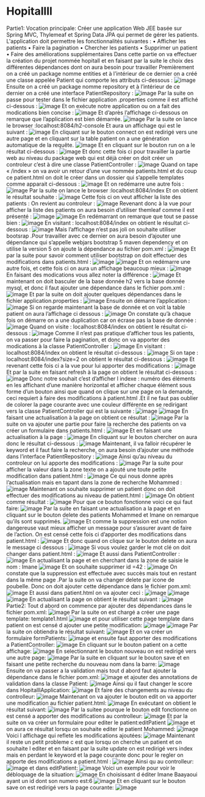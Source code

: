 
# Hopitallll
Partie1:
Vocation principale:
Créer une application Web JEE basée sur Spring MVC, Thylemeaf et Spring Data JPA qui permet de gérer les patients. L'application doit permettre les fonctionnalités suivantes :
•	Afficher les patients
•	Faire la pagination
•	Chercher les patients
•	Supprimer un patient
•	Faire des améliorations supplémentaires
Dans cette partie on va effectuer la création du projet nommée hopitall et en faisant par la suite le choix des différentes dépendances dont on aura besoin pour travailler
Premièrement on a créé un package nomme entities et à l’intérieur de ce dernier on a créé une classe appelée Patient qui comporte les attributs ci-dessous :
![image](https://github.com/baayaouiimane/TP3/assets/167249908/fb48f66a-7ed6-41c3-aa51-3cd57b0e71e2)
Ensuite on a créé un package nomme  repository et à l’intérieur de ce dernier on a créé une interface PatientRepository :
![image](https://github.com/baayaouiimane/TP3/assets/167249908/66867138-d8dd-4c18-96a8-58f22fdf3535)
Par la suite on passe pour tester dans  le fichier application .properties comme il est affiché ci-dessous :
![image](https://github.com/baayaouiimane/TP3/assets/167249908/1fe6f531-2760-4840-aba1-8742d3f9a855)
Et on exécute notre application ou on a fait des modications bien concise :
![image](https://github.com/baayaouiimane/TP3/assets/167249908/3e0d955b-6239-4d52-9f22-cb64abae9702)
Et d’après l’affichage ci-dessous on remarque que l’application est bien démarrée.
![image](https://github.com/baayaouiimane/TP3/assets/167249908/832b3720-7ba7-413e-b9ae-865dae6f227d)
Par la suite on lance le browser :localhost:8084/h2-console
Et aura un affichage qui est le suivant :
![image](https://github.com/baayaouiimane/TP3/assets/167249908/408b4c57-e459-412d-b2c0-9f3af8390052)
En cliquant sur le bouton connect on est redirigé vers une autre page et en cliquant sur la table patient  on a une génération automatique de la requête.
![image](https://github.com/baayaouiimane/TP3/assets/167249908/ed27f0a5-3f18-404f-a839-d062e919ef15)
Et en cliquant sur le bouton run on a le résultat ci-dessous :
![image](https://github.com/baayaouiimane/TP3/assets/167249908/d712bfa3-6a10-4206-bfac-768c40698d44)
Et donc cette fois ci pour travailler la partie web au niveau du package web qui est déjà créer on doit créer un controleur c’est à dire une classe PatientController :
![image](https://github.com/baayaouiimane/TP3/assets/167249908/5c4e6e9c-cd57-49c1-9714-f944e94d578f)
Quand on tape « /index » on va avoir un retour d’une vue nommée patients.html et du coup ce patient.html on doit le créer dans un dossier qui s’appelle templates comme apparait ci-dessous :
![image](https://github.com/baayaouiimane/TP3/assets/167249908/b5f58d07-f8bb-4ef7-a6c8-4b37cd693cdd)
Et on redémarre une autre fois :
![image](https://github.com/baayaouiimane/TP3/assets/167249908/a11a7fe9-7323-4b8e-986f-a433e4342187)
Par la suite on lance le browser :localhost:8084/index
Et on obtient le résultat souhaite :
![image](https://github.com/baayaouiimane/TP3/assets/167249908/714a4188-98c7-47f1-bfe8-f74b4210c7b7)
Cette fois ci on veut afficher la liste des patients :
On revient au controleur :
![image](https://github.com/baayaouiimane/TP3/assets/167249908/c92cc8ee-ff59-4fca-8082-8a58ba1b6603)
Revenant donc à la vue pour afficher la liste des patients on aura besoin d’utiliser themleaf comme il est présenté :
![image](https://github.com/baayaouiimane/TP3/assets/167249908/5f7d8a6d-cd02-4a19-a92a-80771d970acf)
![image](https://github.com/baayaouiimane/TP3/assets/167249908/116609dd-05a3-4521-9978-46af6f904dd5)
En redémarrant on remarque que tout se passe bien :
![image](https://github.com/baayaouiimane/TP3/assets/167249908/b26194b4-c2ef-47c6-8e0d-fffa02e2d162)
En visitant : localhost:8084/index on obtient le résultat ci-dessous :
![image](https://github.com/baayaouiimane/TP3/assets/167249908/8edfff36-478b-4e5f-9cbf-b40ef2e5ff1e)
Mais l’affichage n’est pas joli on souhaite utiliser bootsrap .Pour travailler avec ce dernier on aura besoin d’ajouter une dépendance qui s’appelle webjars bootstrap 5 maven dependency et on utilise la version 5 on ajoute la dépendance au fichier pom.xml :
![image](https://github.com/baayaouiimane/TP3/assets/167249908/a6797cee-47d9-4ed8-a6db-6bc60885f192)
Et par la suite  pour savoir comment utiliser bootstrap on doit effectuer des modifications dans patients.html :
![image](https://github.com/baayaouiimane/TP3/assets/167249908/ce53b020-e4e3-461f-b54d-0533f3dfca3a)
![image](https://github.com/baayaouiimane/TP3/assets/167249908/dab80ef1-a4d6-4401-b173-50ecaca189b3)
Et on redémarre une autre fois, et cette fois ci on aura un affichage beaucoup mieux :
![image](https://github.com/baayaouiimane/TP3/assets/167249908/e6422497-0632-4e49-8de4-fe86fd0d5ae5)
En faisant des modications vous allez noter la différence :
![image](https://github.com/baayaouiimane/TP3/assets/167249908/c9cb3a57-3268-41f1-ba23-29d935d87e1e)
Et maintenant on doit basculer de la base donnée h2 vers la base donnée mysql, et donc il faut ajouter une dépendance dans le fichier pom.xml :
![image](https://github.com/baayaouiimane/TP3/assets/167249908/37299ecc-4878-44cb-8710-509789eb71cb)
Et par la suite on doit ajouter quelques dépendances dans le fichier application.properties :
![image](https://github.com/baayaouiimane/TP3/assets/167249908/ba6982d0-990a-47a3-a5f3-db34e821520b)
Ensuite on démarre l’application :
![image](https://github.com/baayaouiimane/TP3/assets/167249908/ee63003d-cb2c-43b2-bd3e-e5e54d984b18)
Si on regarde maintenant la base de donnée et on voit la table patient on aura l’affichage ci dessous :
![image](https://github.com/baayaouiimane/TP3/assets/167249908/c63fc230-1211-479f-8fe6-05bb55e098fa)
On constate qu’à chaque fois on démarre on a une duplication car on écrase pas la base de donnée :
![image](https://github.com/baayaouiimane/TP3/assets/167249908/347bcfaf-39d5-4b7a-9fd6-db127a7a3af8)
Quand on visite : localhost:8084/index on obtient le résultat ci-dessous :
![image](https://github.com/baayaouiimane/TP3/assets/167249908/5f7fb127-dac2-4f09-9aa0-d8ad5736bcf7)
 Comme il  n’est pas pratique d’afficher tous les patients, on va passer pour faire la pagination, et donc on va apporter des modications à la classe PatientController :
 ![image](https://github.com/baayaouiimane/TP3/assets/167249908/ffc7533f-160b-4832-9c96-0cd834e6f9d1)
 En visitant : localhost:8084/index on obtient le résultat ci-dessous :
 ![image](https://github.com/baayaouiimane/TP3/assets/167249908/b3a4ba1a-6f94-40cf-8d06-64f15ba2990c)
 Si on tape : localhost:8084/index?size=2 on obtient le résultat ci-dessous :
![image](https://github.com/baayaouiimane/TP3/assets/167249908/37fea103-3dea-436f-b76b-0ae2ce471d13)
Et revenant cette fois ci a la vue pour lui apporter des modifications :
![image](https://github.com/baayaouiimane/TP3/assets/167249908/9e0e6d64-ec29-4bad-bdcc-7cfc07bfd229)
Et par la suite en faisant refresh à la page on obtient le résultat ci-dessous :
![image](https://github.com/baayaouiimane/TP3/assets/167249908/00f65225-b8a0-4efb-9239-e8067d04e98e)
Donc notre souhait c’est d’afficher  l indexe : numéro des éléments en les affichant d’une manière horizontal et afficher chaque élément sous forme d’un bouton ainsi que quand on clique sur une page on la demande,  ceci requiert à faire des modifications  à patient.html .Et il ne faut pas oublier de colorer la page courante avec une couleur différente  en  se redirigant vers la classe PatientController qui est la suivante :
![image](https://github.com/baayaouiimane/TP3/assets/167249908/bbb2c7b0-e7ed-4f0c-a902-fe059f18e1d4)
![image](https://github.com/baayaouiimane/TP3/assets/167249908/48894a75-52a5-44e1-9fb0-978c3fbf35d1)
En faisant une actualisation à la page on obtient ce résultat :
![image](https://github.com/baayaouiimane/TP3/assets/167249908/b0b3fe1b-80e7-416f-a6d9-367e5b2b8998)
Par la suite on va ajouter une partie pour faire la recherche  des patients on va créer un formulaire dans patients.html :
![image](https://github.com/baayaouiimane/TP3/assets/167249908/78953597-5c6e-4410-a0d6-e036b8a94a85)
Et en faisant une actualisation à la page :	
![image](https://github.com/baayaouiimane/TP3/assets/167249908/f827468b-f277-4050-828c-3c4e7e882f73)
En cliquant sur le bouton chercher on aura donc le résultat ci-dessous :
![image](https://github.com/baayaouiimane/TP3/assets/167249908/2f9a4186-18b9-4065-aab5-53e03bc56da2)
Maintenant, il va falloir récupérer le keyword et il faut faire la recherche, on aura besoin d’ajouter une méthode dans  l’interface PatientRepository :
![image](https://github.com/baayaouiimane/TP3/assets/167249908/aebca624-9d18-4193-8c2b-1f1729004419)
Ainsi qu’au niveau du controleur on lui apporte des modifications :
![image](https://github.com/baayaouiimane/TP3/assets/167249908/1b3ffc0a-0acc-4dc5-83bd-b0e99e2a272d)
Par la suite pour afficher la valeur dans la zone texte on a ajouté une toute petite modification dans patient.html :
![image](https://github.com/baayaouiimane/TP3/assets/167249908/139dccf1-b5c3-459c-8761-3a343faeea0f)
Ce qui nous donne après l’actualisation  mais en tapant dans la zone de recherche Mohammed :
![image](https://github.com/baayaouiimane/TP3/assets/167249908/a47e7063-d2c2-4233-8be4-6d9f9be4ad39)
Maintenant on souhaite supprimer un patient  donc on doit effectuer des modifications au niveau de patient.html :
![image](https://github.com/baayaouiimane/TP3/assets/167249908/d27f21d3-adf3-4526-8d9f-b8b34e3ad256)
On obtient comme résultat :
![image](https://github.com/baayaouiimane/TP3/assets/167249908/8c42bedd-ab2d-401b-832a-0ee2af9ccc7a)
Pour que ce bouton fonctionne  voici ce qui faut faire:
![image](https://github.com/baayaouiimane/TP3/assets/167249908/814a3458-d457-4750-ab91-ecfc920de9a9)
Par la suite en faisant une actualisation a la page et en cliquant sur le bouton delete des patients Mohammed et Imane on remarque qu’ils sont supprimés.
![image](https://github.com/baayaouiimane/TP3/assets/167249908/fed98dbc-a8fb-413a-8232-0e677f24932b)
Et comme la suppression est une notion dangereuse vaut mieux afficher un message pour s’assurer  avant de faire de l’action. On est censé cette fois ci d’apporter des modifications dans patient.html :
![image](https://github.com/baayaouiimane/TP3/assets/167249908/ff372fa8-ebcc-4d9c-8051-f33d8df45883)
Et donc quand on clique sur le bouton delete on aura le message ci dessous :
![image](https://github.com/baayaouiimane/TP3/assets/167249908/fc51901c-9da2-4876-b154-2b2d46f21fda)
Si vous voulez garder le mot clé on doit changer dans patient.html :
![image](https://github.com/baayaouiimane/TP3/assets/167249908/24fd0cad-d34e-4478-900e-22e1b831600b)
Et aussi dans PatientController :
![image](https://github.com/baayaouiimane/TP3/assets/167249908/c6eeeba1-83ec-44a8-9054-fa05f6e0b4f8)
En actualisant la page et en cherchant dans la zone de saisie le nom : Imane
![image](https://github.com/baayaouiimane/TP3/assets/167249908/d5923d5e-143a-4f3e-9966-c27ec39812fa)
Et on souhaite supprimer id =42 :
![image](https://github.com/baayaouiimane/TP3/assets/167249908/dd14545c-f5b8-40a1-a811-e1931fb48563)
On constate que la suppression est effectuée avec succès mais tout en  restant dans la même page .Par la suite on va changer delete par icone de poubelle. Donc on doit ajouter cette dépendance dans le fichier pom.xml:
![image](https://github.com/baayaouiimane/TP3/assets/167249908/135fe1fa-b888-4b12-808e-4be89cbcd369)
Et aussi dans patient.html on va ajouter ceci :
![image](https://github.com/baayaouiimane/TP3/assets/167249908/ef994adb-c086-45dd-998e-78a2884742e4)
![image](https://github.com/baayaouiimane/TP3/assets/167249908/cb725d42-6313-497f-b8f1-68575a477109)
![image](https://github.com/baayaouiimane/TP3/assets/167249908/6355e9ab-77f8-4c83-92e0-f3514ddca2ca)
En actualisant la page on obtient le résultat suivant :
![image](https://github.com/baayaouiimane/TP3/assets/167249908/bd3a747a-6311-48d8-a911-b1a7f6cdda3d)
Partie2:
Tout d abord on commence par ajouter des dépendances dans le fichier pom.xml:
![image](https://github.com/baayaouiimane/TP3/assets/167249908/8a34793b-09ab-4fc4-ab23-16219712a7a9)
Par la suite  on est chargé a créer une page template: template1.html
![image](https://github.com/baayaouiimane/TP3/assets/167249908/8d323858-db54-427f-9052-c347e1a09bf6)
et pour utiliser cette page template dans patient on est censé d ajouter une petite modification:
![image](https://github.com/baayaouiimane/TP3/assets/167249908/8c3b8bb9-5e22-4d31-8302-7c608787a031)
![image](https://github.com/baayaouiimane/TP3/assets/167249908/c96e8914-c833-441b-b7f4-59f9f3410840)
Par la suite on obtiendra le résultat suivant:
![image](https://github.com/baayaouiimane/TP3/assets/167249908/de3aada0-b7cf-48c5-aca4-4397d18b0d67)
Et on va créer un formulaire formPatients:
![image](https://github.com/baayaouiimane/TP3/assets/167249908/fe524f2f-221a-4567-8ae1-aec849658ef7)
et ensuite faut apporter des modifications a PatientController:
![image](https://github.com/baayaouiimane/TP3/assets/167249908/186b486f-8279-4127-9a5a-91f5573a0926)
En cliquant sur le bouton patient on a cette affichage:
![image](https://github.com/baayaouiimane/TP3/assets/167249908/58f046b0-66ce-462a-a01e-7226d7c2f071)
En selectionnant le bouton nouveau on est redirigé vers une autre page:
![image](https://github.com/baayaouiimane/TP3/assets/167249908/05cc1e56-1167-4c63-8e33-1ca74e5411fc)
Par la suite en cliquant sur le bouton save et en faisant une petite recherche du nouveau nom dans la barre:
![image](https://github.com/baayaouiimane/TP3/assets/167249908/b9929e1d-456c-4d83-bfd0-fda0c99debf8)
Ensuite on va passer a la validation mais tout d abord faut ajouter la dépendance dans le fichier pom.xml:
![image](https://github.com/baayaouiimane/TP3/assets/167249908/0c08c31a-b0b8-4c6c-b9cd-63aced9c78e9)
et ajouter des annotations de validation dans la classe Patient:
![image](https://github.com/baayaouiimane/TP3/assets/167249908/f3c47b9e-3522-4a56-92a3-838de8793041)
Ainsi qu il faut changer le score dans  HopitalllApplication:
![image](https://github.com/baayaouiimane/TP3/assets/167249908/58ca238b-3e3c-4f90-aca9-04377d18096e)
Et faire des changements au niveau du controlleur:
![image](https://github.com/baayaouiimane/TP3/assets/167249908/2d4f3fd2-51f3-43c4-bf85-e0b82ea55441)
Maintenant on va ajouter le bouton edit on va apporter une modification au fichier patient.html:
![image](https://github.com/baayaouiimane/TP3/assets/167249908/53f57780-cd06-4670-9bda-3b860ee05131)
En exécutant on obtient le résultat suivant:
![image](https://github.com/baayaouiimane/TP3/assets/167249908/2996e388-ca10-45c5-875d-1920dc195fe8)
Par la suitee pourque le bouton edit fonctionne on est censé a apporter des modifications au controlleur:
![image](https://github.com/baayaouiimane/TP3/assets/167249908/03c0cc04-3f58-4891-b154-b97682d30174)
Et par la suite on va créer un formulaire pour editer le patient:editPatient
![image](https://github.com/baayaouiimane/TP3/assets/167249908/294759be-3b27-4392-9301-de2c790d48bc)
et on aura ce résultat lorsqu on souhaite editer le patient Mohammed:
![image](https://github.com/baayaouiimane/TP3/assets/167249908/8863fc83-bf85-4a4c-8e10-90b62f9b6272)
Voici l affichage qui reflete les modifications ajoutées:
![image](https://github.com/baayaouiimane/TP3/assets/167249908/40dabcf8-5ce8-4fbb-bd7d-14b5b631db06)
Maintenant il reste un petit probleme c est que lorsqu on cherche un patient et on souhaite l editer et en faisant par la suite  update on est redirigé vers index mais en perdant le keyword et la page courante donc pour le regler on apporte des modifications a patient.html :
![image](https://github.com/baayaouiimane/TP3/assets/167249908/f65d9219-aecd-4f93-9911-ef14ec164c6a)
Ainsi qu au controlleur:
![image](https://github.com/baayaouiimane/TP3/assets/167249908/5719c9b5-a9a3-442b-9f47-2e9cd69bb1c6)
et dans editPatient:
![image](https://github.com/baayaouiimane/TP3/assets/167249908/d7a5827a-2b7d-493e-a021-ba6414a73699)
Voici un exemple pour voir le débloquage de la situation:
![image](https://github.com/baayaouiimane/TP3/assets/167249908/ba5dbbd5-4356-45f0-91b2-96ec6e7e95f3)
En choisissant d éditer Imane Baayaoui ayant un id dont son numero est:6
![image](https://github.com/baayaouiimane/TP3/assets/167249908/5e19ffcc-d01e-46de-b59d-90d9389088c9)
Et en cliquant sur le bouton save on est redirigé vers la page courante:
![image](https://github.com/baayaouiimane/TP3/assets/167249908/864b78de-6d4b-435a-a4f4-ca54e0147227)












































 


































